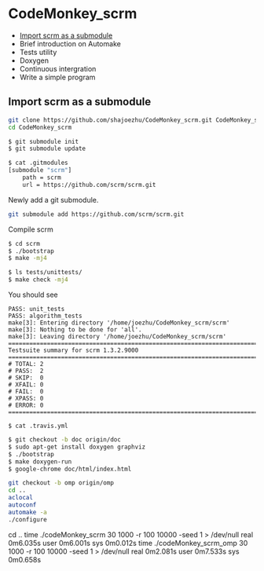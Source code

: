 # CodeMonkey_scrm

 - [Import scrm as a submodule](#hearder1)
 - Brief introduction on Automake
 - Tests utility
 - Doxygen
 - Continuous intergration
 - Write a simple program

## Import scrm as a submodule<a name="hearder1"></a>
```bash
git clone https://github.com/shajoezhu/CodeMonkey_scrm.git CodeMonkey_scrm
cd CodeMonkey_scrm
```

```bash
$ git submodule init
$ git submodule update
```

```bash
$ cat .gitmodules 
[submodule "scrm"]
	path = scrm
	url = https://github.com/scrm/scrm.git
```

Newly add a git submodule.
```bash
git submodule add https://github.com/scrm/scrm.git
```

Compile scrm
```bash
$ cd scrm
$ ./bootstrap
$ make -mj4
```

```bash
$ ls tests/unittests/
$ make check -mj4
```

You should see
```
PASS: unit_tests
PASS: algorithm_tests
make[3]: Entering directory '/home/joezhu/CodeMonkey_scrm/scrm'
make[3]: Nothing to be done for 'all'.
make[3]: Leaving directory '/home/joezhu/CodeMonkey_scrm/scrm'
============================================================================
Testsuite summary for scrm 1.3.2.9000
============================================================================
# TOTAL: 2
# PASS:  2
# SKIP:  0
# XFAIL: 0
# FAIL:  0
# XPASS: 0
# ERROR: 0
============================================================================
```

```
$ cat .travis.yml
```


```bash
$ git checkout -b doc origin/doc
$ sudo apt-get install doxygen graphviz
$ ./bootstrap
$ make doxygen-run
$ google-chrome doc/html/index.html 
```

```bash
git checkout -b omp origin/omp
cd ..
aclocal
autoconf
automake -a
./configure
```

cd ..
time ./codeMonkey_scrm 30 1000 -r 100 10000 -seed 1 > /dev/null
real	0m6.035s
user	0m6.001s
sys	0m0.012s
time ./codeMonkey_scrm_omp 30 1000 -r 100 10000 -seed 1 > /dev/null
real	0m2.081s
user	0m7.533s
sys	0m0.658s
```
